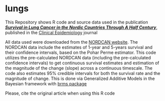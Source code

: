 # lungs

This Repository shows R code and source data used in the publication [***Survival in Lung Cancer in the Nordic Countries Through A Half Century***](https://www.dovepress.com/articles.php?article_id=83415), published in the [Clinical Epidemiology](https://www.dovepress.com/clinical-epidemiology-journal) journal

All data used were downloaded from the [NORDCAN website](https://nordcan.iarc.fr/en). The NORDCAN data include the estimates of 1-year and 5-years survival and their confidence intervals, based on the Pohar Perme estimator. This code utilizes the pre-calculated NORDCAN data (including the pre-calculated confidence intervals) to get continuous survival estimates and estimation of the magnitude of the change (slope) across a continuous timescale. The code also estimates 95% credible intervals for both the survival rate and the magnitude of change. This is done via Generalized Additive Models in the Bayesian framework  with [brms package](https://cran.r-project.org/web/packages/brms/index.html)

Please, cite the original article when using this R code


